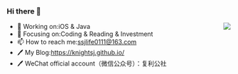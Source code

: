 ### Hi there 👋

<img align="right" src="https://github-readme-stats.vercel.app/api?username=knightsj&show_icons=true&icon_color=CE1D2D&text_color=718096&bg_color=ffffff&hide_title=true" />

- 🔭 Working on:iOS & Java
- 🌱 Focusing on:Coding & Reading & Investment
- 📫 How to reach me:ssjlife0111@163.com
- 🖊️ My Blog:https://knightsj.github.io/
- 🖊️ WeChat official account（微信公众号）：复利公社



